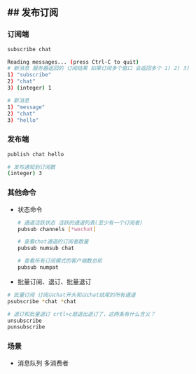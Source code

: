 ## ## 发布订阅

### 订阅端

```bash
subscribe chat

Reading messages... (press Ctrl-C to quit)
# 新消息 服务器返回的 订阅结果 如果订阅多个窗口 会返回多个 1) 2) 3)
1) "subscribe"
2) "chat"
3) (integer) 1

# 新消息
1) "message"
2) "chat"
3) "hello"
```

### 发布端

```bash
publish chat hello

# 发布通知到订阅数
(integer) 3
```

### 其他命令

- 状态命令

  ```bash
  # 通道活跃状态 活跃的通道列表(至少有一个订阅者)
  pubsub channels [*wechat]
  
  # 查看chat通道的订阅者数量
  pubsub numsub chat
  
  # 查看所有订阅模式的客户端数总和
  pubsub numpat
  ```

  

- 批量订阅、退订、批量退订

```bash
# 批量订阅 订阅以chat开头和以chat结尾的所有通道
psubscribe *chat *chat 

# 退订和批量退订 crtl+c就退出退订了，这两条有什么含义？
unsubscribe
punsubscribe
```

### 场景

- 消息队列 多消费者